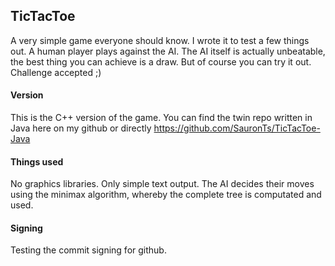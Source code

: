 ## TicTacToe

A very simple game everyone should know. 
I wrote it to test a few things out.
A human player plays against the AI.
The AI itself is actually unbeatable, the best thing you can achieve is a draw.
But of course you can try it out. Challenge accepted ;)

#### Version

This is the C++ version of the game.
You can find the twin repo written in Java here on my github or directly https://github.com/SauronTs/TicTacToe-Java

#### Things used
No graphics libraries. Only simple text output.
The AI decides their moves using the minimax algorithm, whereby the complete tree is computated and used.

#### Signing
Testing the commit signing for github.
